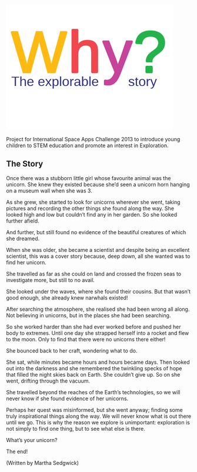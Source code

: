 ![The Explorable Story](Branding/header.png?raw=true)   

Project for International Space Apps Challenge 2013 to introduce young children to STEM education and promote an interest in Exploration.

## The Story
Once there was a stubborn little girl whose favourite animal was the unicorn. She knew they existed because she’d seen a unicorn horn hanging on a museum wall when she was 3. 

As she grew, she started to look for unicorns wherever she went, taking pictures and recording the other things she found along the way. She looked high and low but couldn’t find any in her garden. So she looked further afield.

And further, but still found no evidence of the beautiful creatures of which she dreamed.

When she was older, she became a scientist and despite being an excellent scientist, this was a cover story because, deep down, all she wanted was to find her unicorn.

She travelled as far as she could on land and crossed the frozen seas to investigate more, but still to no avail. 

She looked under the waves, where she found their cousins. But that wasn’t good enough, she already knew narwhals existed!

After searching the atmosphere, she realised she had been wrong all along. Not believing in unicorns, but in the places she had been searching. 

So she worked harder than she had ever worked before and pushed her body to extremes. Until one day she strapped herself into a rocket and flew to the moon. Only to find that there were no unicorns there either! 

She bounced back to her craft, wondering what to do. 

She sat, while minutes became hours and hours became days. Then looked out into the darkness and she remembered the twinkling specks of hope that filled the night skies back on Earth. She couldn’t give up. So on she went, drifting through the vacuum.

She travelled beyond the reaches of the Earth’s technologies, so we will never know if she found evidence of her unicorns.

Perhaps her quest was misinformed, but she went anyway; finding some truly inspirational things along the way. We will never know what is out there until we go. This is why the reason we explore is unimportant: exploration is not simply to find one thing, but to see what else is there.

What’s your unicorn?

The end!

(Written by Martha Sedgwick)
